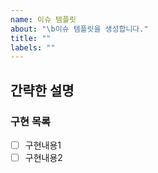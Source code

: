 ```yaml
---
name: 이슈 템플릿
about: "\b이슈 템플릿을 생성합니다."
title: ""
labels: ""
---
```


## 간략한 설명

### 구현 목록

- [ ] 구현내용1
- [ ] 구현내용2

